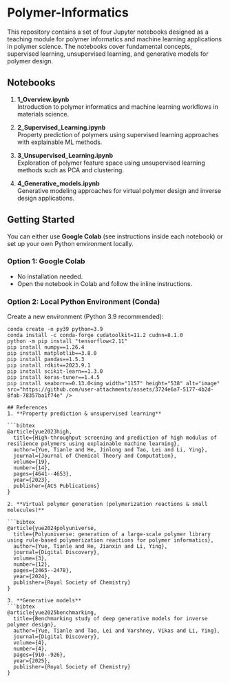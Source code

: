 # Polymer-Informatics
This repository contains a set of four Jupyter notebooks designed as a teaching module for polymer informatics and machine learning applications in polymer science. The notebooks cover fundamental concepts, supervised learning, unsupervised learning, and generative models for polymer design.

## Notebooks

1. **1_Overview.ipynb**  
   Introduction to polymer informatics and machine learning workflows in materials science.

2. **2_Supervised_Learning.ipynb**  
   Property prediction of polymers using supervised learning approaches with explainable ML methods.

3. **3_Unsupervised_Learning.ipynb**  
   Exploration of polymer feature space using unsupervised learning methods such as PCA and clustering.

4. **4_Generative_models.ipynb**  
   Generative modeling approaches for virtual polymer design and inverse design applications.

## Getting Started

You can either use **Google Colab** (see instructions inside each notebook) or set up your own Python environment locally.

### Option 1: Google Colab
- No installation needed.  
- Open the notebook in Colab and follow the inline instructions.

### Option 2: Local Python Environment (Conda)

Create a new environment (Python 3.9 recommended):
```
conda create -n py39 python=3.9
conda install -c conda-forge cudatoolkit=11.2 cudnn=8.1.0
python -m pip install "tensorflow<2.11"
pip install numpy==1.26.4
pip install matplotlib==3.8.0
pip install pandas==1.5.3
pip install rdkit==2023.9.1
pip install scikit-learn==1.3.0
pip install keras-tuner==1.4.5
pip install seaborn==0.13.0<img width="1157" height="538" alt="image" src="https://github.com/user-attachments/assets/3724e6a7-5177-4b2d-8fab-78357ba1f74e" />

## References
1. **Property prediction & unsupervised learning**

```bibtex
@article{yue2023high,
  title={High-throughput screening and prediction of high modulus of resilience polymers using explainable machine learning},
  author={Yue, Tianle and He, Jinlong and Tao, Lei and Li, Ying},
  journal={Journal of Chemical Theory and Computation},
  volume={19},
  number={14},
  pages={4641--4653},
  year={2023},
  publisher={ACS Publications}
}

2. **Virtual polymer generation (polymerization reactions & small molecules)**

```bibtex
@article{yue2024polyuniverse,
  title={Polyuniverse: generation of a large-scale polymer library using rule-based polymerization reactions for polymer informatics},
  author={Yue, Tianle and He, Jianxin and Li, Ying},
  journal={Digital Discovery},
  volume={3},
  number={12},
  pages={2465--2478},
  year={2024},
  publisher={Royal Society of Chemistry}
}

3. **Generative models**
```bibtex
@article{yue2025benchmarking,
  title={Benchmarking study of deep generative models for inverse polymer design},
  author={Yue, Tianle and Tao, Lei and Varshney, Vikas and Li, Ying},
  journal={Digital Discovery},
  volume={4},
  number={4},
  pages={910--926},
  year={2025},
  publisher={Royal Society of Chemistry}
}
